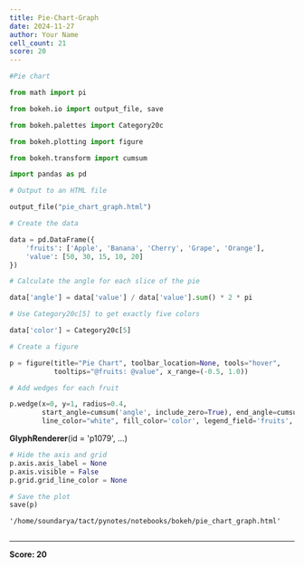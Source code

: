 ```yaml
---
title: Pie-Chart-Graph
date: 2024-11-27
author: Your Name
cell_count: 21
score: 20
---
```


```python
#Pie chart
```


```python
from math import pi
```


```python
from bokeh.io import output_file, save

```


```python
from bokeh.palettes import Category20c
```


```python
from bokeh.plotting import figure

```


```python
from bokeh.transform import cumsum
```


```python
import pandas as pd

```


```python
# Output to an HTML file
```


```python
output_file("pie_chart_graph.html")

```


```python
# Create the data

```


```python
data = pd.DataFrame({
    'fruits': ['Apple', 'Banana', 'Cherry', 'Grape', 'Orange'],
    'value': [50, 30, 15, 10, 20]
})


```


```python
# Calculate the angle for each slice of the pie

```


```python
data['angle'] = data['value'] / data['value'].sum() * 2 * pi

```


```python
# Use Category20c[5] to get exactly five colors

```


```python
data['color'] = Category20c[5]


```


```python
# Create a figure

```


```python
p = figure(title="Pie Chart", toolbar_location=None, tools="hover", 
           tooltips="@fruits: @value", x_range=(-0.5, 1.0))

```


```python
# Add wedges for each fruit
```


```python
p.wedge(x=0, y=1, radius=0.4, 
        start_angle=cumsum('angle', include_zero=True), end_angle=cumsum('angle'),
        line_color="white", fill_color='color', legend_field='fruits', source=data)

```




<div style="display: table;"><div style="display: table-row;"><div style="display: table-cell;"><b title="bokeh.models.renderers.glyph_renderer.GlyphRenderer">GlyphRenderer</b>(</div><div style="display: table-cell;">id&nbsp;=&nbsp;'p1079', <span id="p1085" style="cursor: pointer;">&hellip;)</span></div></div><div class="p1084" style="display: none;"><div style="display: table-cell;"></div><div style="display: table-cell;">context_menu&nbsp;=&nbsp;None,</div></div><div class="p1084" style="display: none;"><div style="display: table-cell;"></div><div style="display: table-cell;">coordinates&nbsp;=&nbsp;None,</div></div><div class="p1084" style="display: none;"><div style="display: table-cell;"></div><div style="display: table-cell;">data_source&nbsp;=&nbsp;ColumnDataSource(id='p1070', ...),</div></div><div class="p1084" style="display: none;"><div style="display: table-cell;"></div><div style="display: table-cell;">glyph&nbsp;=&nbsp;Wedge(id='p1076', ...),</div></div><div class="p1084" style="display: none;"><div style="display: table-cell;"></div><div style="display: table-cell;">group&nbsp;=&nbsp;None,</div></div><div class="p1084" style="display: none;"><div style="display: table-cell;"></div><div style="display: table-cell;">hover_glyph&nbsp;=&nbsp;None,</div></div><div class="p1084" style="display: none;"><div style="display: table-cell;"></div><div style="display: table-cell;">js_event_callbacks&nbsp;=&nbsp;{},</div></div><div class="p1084" style="display: none;"><div style="display: table-cell;"></div><div style="display: table-cell;">js_property_callbacks&nbsp;=&nbsp;{},</div></div><div class="p1084" style="display: none;"><div style="display: table-cell;"></div><div style="display: table-cell;">level&nbsp;=&nbsp;'glyph',</div></div><div class="p1084" style="display: none;"><div style="display: table-cell;"></div><div style="display: table-cell;">muted&nbsp;=&nbsp;False,</div></div><div class="p1084" style="display: none;"><div style="display: table-cell;"></div><div style="display: table-cell;">muted_glyph&nbsp;=&nbsp;Wedge(id='p1078', ...),</div></div><div class="p1084" style="display: none;"><div style="display: table-cell;"></div><div style="display: table-cell;">name&nbsp;=&nbsp;None,</div></div><div class="p1084" style="display: none;"><div style="display: table-cell;"></div><div style="display: table-cell;">nonselection_glyph&nbsp;=&nbsp;Wedge(id='p1077', ...),</div></div><div class="p1084" style="display: none;"><div style="display: table-cell;"></div><div style="display: table-cell;">propagate_hover&nbsp;=&nbsp;False,</div></div><div class="p1084" style="display: none;"><div style="display: table-cell;"></div><div style="display: table-cell;">selection_glyph&nbsp;=&nbsp;'auto',</div></div><div class="p1084" style="display: none;"><div style="display: table-cell;"></div><div style="display: table-cell;">subscribed_events&nbsp;=&nbsp;PropertyValueSet(),</div></div><div class="p1084" style="display: none;"><div style="display: table-cell;"></div><div style="display: table-cell;">syncable&nbsp;=&nbsp;True,</div></div><div class="p1084" style="display: none;"><div style="display: table-cell;"></div><div style="display: table-cell;">tags&nbsp;=&nbsp;[],</div></div><div class="p1084" style="display: none;"><div style="display: table-cell;"></div><div style="display: table-cell;">view&nbsp;=&nbsp;CDSView(id='p1080', ...),</div></div><div class="p1084" style="display: none;"><div style="display: table-cell;"></div><div style="display: table-cell;">visible&nbsp;=&nbsp;True,</div></div><div class="p1084" style="display: none;"><div style="display: table-cell;"></div><div style="display: table-cell;">x_range_name&nbsp;=&nbsp;'default',</div></div><div class="p1084" style="display: none;"><div style="display: table-cell;"></div><div style="display: table-cell;">y_range_name&nbsp;=&nbsp;'default')</div></div></div>
<script>
(function() {
  let expanded = false;
  const ellipsis = document.getElementById("p1085");
  ellipsis.addEventListener("click", function() {
    const rows = document.getElementsByClassName("p1084");
    for (let i = 0; i < rows.length; i++) {
      const el = rows[i];
      el.style.display = expanded ? "none" : "table-row";
    }
    ellipsis.innerHTML = expanded ? "&hellip;)" : "&lsaquo;&lsaquo;&lsaquo;";
    expanded = !expanded;
  });
})();
</script>





```python
# Hide the axis and grid
p.axis.axis_label = None
p.axis.visible = False
p.grid.grid_line_color = None

# Save the plot
save(p)
```




    '/home/soundarya/tact/pynotes/notebooks/bokeh/pie_chart_graph.html'




```python

```


---
**Score: 20**

